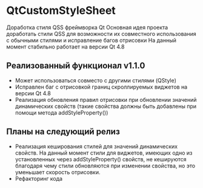 # QtCustomStyleSheet
Доработка стиля QSS фреймворка Qt
Основная идея проекта доработать стили QSS для возможности их совместного использования с обычными стилями и исправление багов отрисовки
На данный момент стабильно работает на версии Qt 4.8

## Реализованный функционал v1.1.0
* Может использоваться совместо с другими стилями (QStyle)
* Исправлен баг с отрисовкой границ скроллируемых виджетов на версии Qt 4.8
* Реализация обновления правил отрисовки при обновлении значений динамических свойств (такие свойства должны быть добавлены при помощи метода addStyleProperty())
## Планы на следующий релиз
* Реализация кеширования стилей для значений динамических свойств. На данный момент стили для виджетов, имеющих одно из установленных через addStyleProperty() свойств, не кешируются благодаря чему стили обновляются при изменении свойства, но это уменьшает скорость отрисовки.
* Рефакторинг кода
